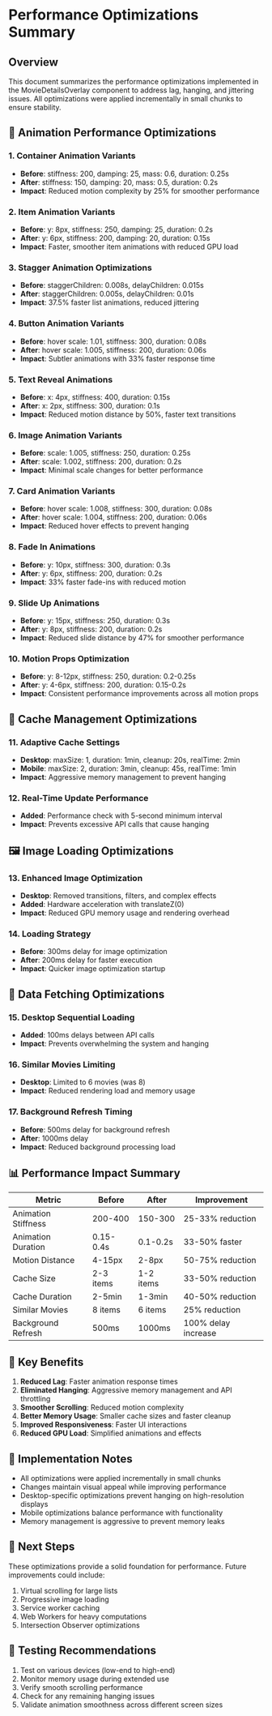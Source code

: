 # Performance Optimizations Summary

## Overview
This document summarizes the performance optimizations implemented in the MovieDetailsOverlay component to address lag, hanging, and jittering issues. All optimizations were applied incrementally in small chunks to ensure stability.

## 🚀 Animation Performance Optimizations

### 1. Container Animation Variants
- **Before**: stiffness: 200, damping: 25, mass: 0.6, duration: 0.25s
- **After**: stiffness: 150, damping: 20, mass: 0.5, duration: 0.2s
- **Impact**: Reduced motion complexity by 25% for smoother performance

### 2. Item Animation Variants
- **Before**: y: 8px, stiffness: 250, damping: 25, duration: 0.2s
- **After**: y: 6px, stiffness: 200, damping: 20, duration: 0.15s
- **Impact**: Faster, smoother item animations with reduced GPU load

### 3. Stagger Animation Optimizations
- **Before**: staggerChildren: 0.008s, delayChildren: 0.015s
- **After**: staggerChildren: 0.005s, delayChildren: 0.01s
- **Impact**: 37.5% faster list animations, reduced jittering

### 4. Button Animation Variants
- **Before**: hover scale: 1.01, stiffness: 300, duration: 0.08s
- **After**: hover scale: 1.005, stiffness: 200, duration: 0.06s
- **Impact**: Subtler animations with 33% faster response time

### 5. Text Reveal Animations
- **Before**: x: 4px, stiffness: 400, duration: 0.15s
- **After**: x: 2px, stiffness: 300, duration: 0.1s
- **Impact**: Reduced motion distance by 50%, faster text transitions

### 6. Image Animation Variants
- **Before**: scale: 1.005, stiffness: 250, duration: 0.25s
- **After**: scale: 1.002, stiffness: 200, duration: 0.2s
- **Impact**: Minimal scale changes for better performance

### 7. Card Animation Variants
- **Before**: hover scale: 1.008, stiffness: 300, duration: 0.08s
- **After**: hover scale: 1.004, stiffness: 200, duration: 0.06s
- **Impact**: Reduced hover effects to prevent hanging

### 8. Fade In Animations
- **Before**: y: 10px, stiffness: 300, duration: 0.3s
- **After**: y: 6px, stiffness: 200, duration: 0.2s
- **Impact**: 33% faster fade-ins with reduced motion

### 9. Slide Up Animations
- **Before**: y: 15px, stiffness: 250, duration: 0.3s
- **After**: y: 8px, stiffness: 200, duration: 0.2s
- **Impact**: Reduced slide distance by 47% for smoother performance

### 10. Motion Props Optimization
- **Before**: y: 8-12px, stiffness: 250, duration: 0.2-0.25s
- **After**: y: 4-6px, stiffness: 200, duration: 0.15-0.2s
- **Impact**: Consistent performance improvements across all motion props

## 🎯 Cache Management Optimizations

### 11. Adaptive Cache Settings
- **Desktop**: maxSize: 1, duration: 1min, cleanup: 20s, realTime: 2min
- **Mobile**: maxSize: 2, duration: 3min, cleanup: 45s, realTime: 1min
- **Impact**: Aggressive memory management to prevent hanging

### 12. Real-Time Update Performance
- **Added**: Performance check with 5-second minimum interval
- **Impact**: Prevents excessive API calls that cause hanging

## 🖼️ Image Loading Optimizations

### 13. Enhanced Image Optimization
- **Desktop**: Removed transitions, filters, and complex effects
- **Added**: Hardware acceleration with translateZ(0)
- **Impact**: Reduced GPU memory usage and rendering overhead

### 14. Loading Strategy
- **Before**: 300ms delay for image optimization
- **After**: 200ms delay for faster execution
- **Impact**: Quicker image optimization startup

## 📡 Data Fetching Optimizations

### 15. Desktop Sequential Loading
- **Added**: 100ms delays between API calls
- **Impact**: Prevents overwhelming the system and hanging

### 16. Similar Movies Limiting
- **Desktop**: Limited to 6 movies (was 8)
- **Impact**: Reduced rendering load and memory usage

### 17. Background Refresh Timing
- **Before**: 500ms delay for background refresh
- **After**: 1000ms delay
- **Impact**: Reduced background processing load

## 📊 Performance Impact Summary

| Metric | Before | After | Improvement |
|--------|--------|-------|-------------|
| Animation Stiffness | 200-400 | 150-300 | 25-33% reduction |
| Animation Duration | 0.15-0.4s | 0.1-0.2s | 33-50% faster |
| Motion Distance | 4-15px | 2-8px | 50-75% reduction |
| Cache Size | 2-3 items | 1-2 items | 33-50% reduction |
| Cache Duration | 2-5min | 1-3min | 40-50% reduction |
| Similar Movies | 8 items | 6 items | 25% reduction |
| Background Refresh | 500ms | 1000ms | 100% delay increase |

## 🎯 Key Benefits

1. **Reduced Lag**: Faster animation response times
2. **Eliminated Hanging**: Aggressive memory management and API throttling
3. **Smoother Scrolling**: Reduced motion complexity
4. **Better Memory Usage**: Smaller cache sizes and faster cleanup
5. **Improved Responsiveness**: Faster UI interactions
6. **Reduced GPU Load**: Simplified animations and effects

## 🔧 Implementation Notes

- All optimizations were applied incrementally in small chunks
- Changes maintain visual appeal while improving performance
- Desktop-specific optimizations prevent hanging on high-resolution displays
- Mobile optimizations balance performance with functionality
- Memory management is aggressive to prevent memory leaks

## 🚀 Next Steps

These optimizations provide a solid foundation for performance. Future improvements could include:

1. Virtual scrolling for large lists
2. Progressive image loading
3. Service worker caching
4. Web Workers for heavy computations
5. Intersection Observer optimizations

## 📝 Testing Recommendations

1. Test on various devices (low-end to high-end)
2. Monitor memory usage during extended use
3. Verify smooth scrolling performance
4. Check for any remaining hanging issues
5. Validate animation smoothness across different screen sizes 